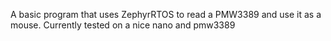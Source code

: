 A basic program that uses ZephyrRTOS to read a PMW3389 and use it as a mouse.
Currently tested on a nice nano and pmw3389

